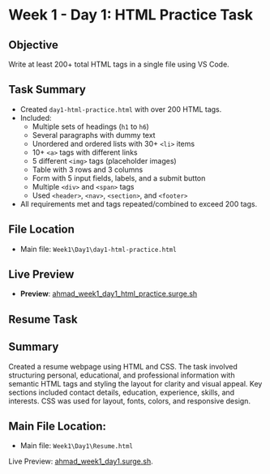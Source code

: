 # Week 1 - Day 1: HTML Practice Task

## Objective
Write at least 200+ total HTML tags in a single file using VS Code.

## Task Summary
- Created `day1-html-practice.html` with over 200 HTML tags.
- Included:
  - Multiple sets of headings (`h1` to `h6`)
  - Several paragraphs with dummy text
  - Unordered and ordered lists with 30+ `<li>` items
  - 10+ `<a>` tags with different links
  - 5 different `<img>` tags (placeholder images)
  - Table with 3 rows and 3 columns
  - Form with 5 input fields, labels, and a submit button
  - Multiple `<div>` and `<span>` tags
  - Used `<header>`, `<nav>`, `<section>`, and `<footer>`
- All requirements met and tags repeated/combined to exceed 200 tags.

## File Location
- Main file: `Week1\Day1\day1-html-practice.html`

## Live Preview
- **Preview**: [ahmad_week1_day1_html_practice.surge.sh](https://ahmad_week1_day1_html_practice.surge.sh/)

## Resume Task
## Summary
Created a resume webpage using HTML and CSS. The task involved structuring personal, educational, and professional information with semantic HTML tags and styling the layout for clarity and visual appeal. Key sections included contact details, education, experience, skills, and interests. CSS was used for layout, fonts, colors, and responsive design.

## Main File Location:
- Main file: `Week1\Day1\Resume.html`

Live Preview: [ahmad_week1_day1.surge.sh](https://ahmad_week1_day1.surge.sh).
